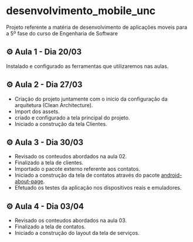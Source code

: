 # desenvolvimento_mobile_unc
Projeto referente a matéria de desenvolvimento de aplicações moveis para a 5º fase do curso de Engenharia de Software

## :gear: Aula 1 - Dia 20/03

Instalado e configurado as ferramentas que utilizaremos nas aulas.

## :gear: Aula 2 - Dia 27/03

- Criação do projeto juntamente com o inicio da configuração da arquitetura (Clean Architecture).
- Import dos assets.
- criado e configurado a tela principal do projeto.
- Iniciado a construção da tela Clientes.

## :gear: Aula 3 - Dia 30/03

- Revisado os conteudos abordados na aula 02.
- Finalizado a tela de clientes.
- Importado o pacote externo referente aos contatos.
- Iniciado a construção da tela de contatos através do pacote <a href="https://github.com/medyo/android-about-page"><bold>android-about-page</bold></a>.
- Efetuado os testes da aplicação nos dispositivos reais e emuladores.

## :gear: Aula 4 - Dia 03/04

- Revisado os conteudos abordados na aula 03.
- Finalizado a tela de contatos.
- Iniciado a construção do layout da tela de serviços.